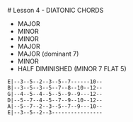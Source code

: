 
# Lesson 4 - DIATONIC CHORDS

- MAJOR
- MINOR
- MINOR
- MAJOR
- MAJOR (dominant 7)
- MINOR
- HALF DIMINISHED (MINOR 7 FLAT 5)

```
E|--3--5--2--3--5--7------10--
B|--3--5--3--5--7--8--10--12--
G|--4--5--4--5--5--9--9---12--
D|--5--7--4--5--7--9--10--12--
A|--5--7--2--3--5--7--9---10--
E|--3--5--2--3----------------
```
